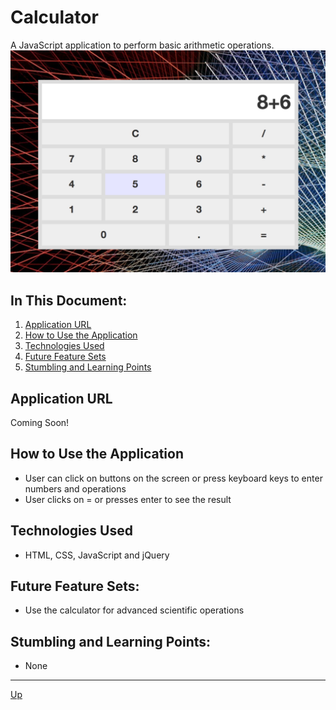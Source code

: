 # Calculator

A JavaScript application to perform basic arithmetic operations.
![alt text](website.png "Calculator")

## In This Document:
1. [Application URL](#application-url)
2. [How to Use the Application](#how-touse-the-application)
3. [Technologies Used](#technologies-used)
5. [Future Feature Sets](#future-feature-sets)
6. [Stumbling and Learning Points](#stumbling-and-learning-points)

## Application URL
Coming Soon!

## How to Use the Application
* User can click on buttons on the screen or press keyboard keys to enter numbers and operations
* User clicks on = or presses enter to see the result


## Technologies Used
  * HTML, CSS, JavaScript and jQuery

## Future Feature Sets:
  * Use the calculator for advanced scientific operations
  
## Stumbling and Learning Points:
  * None
  <hr>

[Up](README.md)
